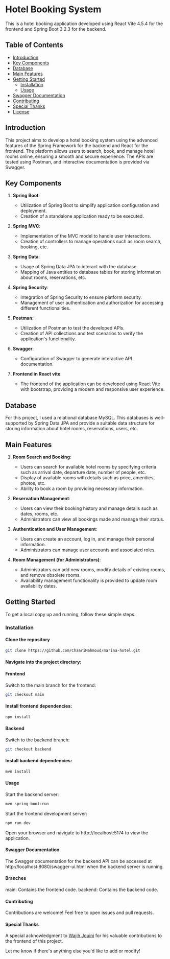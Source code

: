 # Hotel Booking System

This is a hotel booking application developed using React Vite 4.5.4 for the frontend and Spring Boot 3.2.3 for the backend.

## Table of Contents

- [Introduction](#introduction)
- [Key Components](#key-components)
- [Database](#database)
- [Main Features](#main-features)
- [Getting Started](#getting-started)
  - [Installation](#installation)
  - [Usage](#usage)
- [Swagger Documentation](#swagger-documentation)
- [Contributing](#contributing)
- [Special Thanks](#special-thanks)
- [License](#license)

## Introduction

This project aims to develop a hotel booking system using the advanced features of the Spring Framework for the backend and React for the frontend. The platform allows users to search, book, and manage hotel rooms online, ensuring a smooth and secure experience. The APIs are tested using Postman, and interactive documentation is provided via Swagger.

## Key Components

1. **Spring Boot**:
   - Utilization of Spring Boot to simplify application configuration and deployment.
   - Creation of a standalone application ready to be executed.

2. **Spring MVC**:
   - Implementation of the MVC model to handle user interactions.
   - Creation of controllers to manage operations such as room search, booking, etc.

3. **Spring Data**:
   - Usage of Spring Data JPA to interact with the database.
   - Mapping of Java entities to database tables for storing information about rooms, reservations, etc.

4. **Spring Security**:
   - Integration of Spring Security to ensure platform security.
   - Management of user authentication and authorization for accessing different functionalities.

5. **Postman**:
   - Utilization of Postman to test the developed APIs.
   - Creation of API collections and test scenarios to verify the application's functionality.

6. **Swagger**:
   - Configuration of Swagger to generate interactive API documentation.
   
7. **Frontend in React vite**:
   - The frontend of the application can be developed using React Vite with bootstrap, providing a modern and responsive user experience.


## Database

For this project, I used a relational database MySQL. This databases is well-supported by Spring Data JPA and provide a suitable data structure for storing information about hotel rooms, reservations, users, etc.

## Main Features

1. **Room Search and Booking**:
   - Users can search for available hotel rooms by specifying criteria such as arrival date, departure date, number of people, etc.
   - Display of available rooms with details such as price, amenities, photos, etc.
   - Ability to book a room by providing necessary information.

2. **Reservation Management**:
   - Users can view their booking history and manage details such as dates, rooms, etc.
   - Administrators can view all bookings made and manage their status.

3. **Authentication and User Management**:
   - Users can create an account, log in, and manage their personal information.
   - Administrators can manage user accounts and associated roles.

4. **Room Management (for Administrators)**:
   - Administrators can add new rooms, modify details of existing rooms, and remove obsolete rooms.
   - Availability management functionality is provided to update room availability dates.

## Getting Started

To get a local copy up and running, follow these simple steps.

### Installation

#### Clone the repository

```bash
git clone https://github.com/ChaariMahmoud/marina-hotel.git
```

#### Navigate into the project directory:


#### Frontend
Switch to the main branch for the frontend:

```bash
git checkout main
```
#### Install frontend dependencies:

```bash
npm install
```
#### Backend
Switch to the backend branch:

```bash
git checkout backend
```
#### Install backend dependencies:

```bash
mvn install
```
#### Usage
Start the backend server:

```bash
mvn spring-boot:run
```

Start the frontend development server:

```bash
npm run dev
```
Open your browser and navigate to http://localhost:5174 to view the application.

#### Swagger Documentation
The Swagger documentation for the backend API can be accessed at http://localhost:8080/swagger-ui.html when the backend server is running.

#### Branches
main: Contains the frontend code.
backend: Contains the backend code.
#### Contributing
Contributions are welcome! Feel free to open issues and pull requests.

#### Special Thanks
A special acknowledgment to [Wajih Jouini](https://github.com/jouini-wajih) for his valuable contributions to the frontend of this project.

Let me know if there's anything else you'd like to add or modify!
